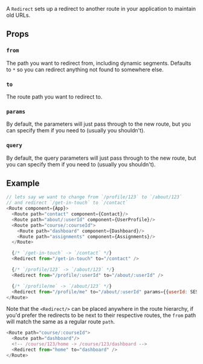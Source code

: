 A `Redirect` sets up a redirect to another route in your application to
maintain old URLs.

Props
-----

### `from`

The path you want to redirect from, including dynamic segments. Defaults
to `*` so you can redirect anything not found to somewhere else.

### `to`

The route path you want to redirect to.

### `params`

By default, the parameters will just pass through to the new route, but
you can specify them if you need to (usually you shouldn't).

### `query`

By default, the query parameters will just pass through to the new
route, but you can specify them if you need to (usually you shouldn't).

Example
-------

```js
// lets say we want to change from `/profile/123` to `/about/123`
// and redirect `/get-in-touch` to `/contact`
<Route component={App}>
  <Route path="contact" component={Contact}/>
  <Route path="about/:userId" component={UserProfile}/>
  <Route path="course/:courseId">
    <Route path="dashboard" component={Dashboard}/>
    <Route path="assignments" component={Assignments}/>
  </Route>

  {/* `/get-in-touch` -> `/contact` */}
  <Redirect from="/get-in-touch" to="/contact" />

  {/* `/profile/123` -> `/about/123` */}
  <Redirect from="/profile/:userId" to="/about/:userId" />

  {/* `/profile/me` -> `/about/123` */}
  <Redirect from="/profile/me" to="/about/:userId" params={{userId: SESSION.USER_ID}}/>
</Route>
```

Note that the `<Redirect/>` can be placed anywhere in the route
hierarchy, if you'd prefer the redirects to be next to their respective
routes, the `from` path will match the same as a regular route `path`.

```js
<Route path="course/:courseId">
  <Route path="dashboard"/>
  <!-- /course/123/home -> /course/123/dashboard -->
  <Redirect from="home" to="dashboard" />
</Route>
```


